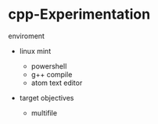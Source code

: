 # cpp-Experimentation

enviroment
  * linux mint
    * powershell 
    * g++ compile 
    * atom text editor
  
* target objectives 
    * multifile 
